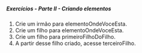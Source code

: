 ##### Exercícios - Parte II - Criando elementos

1. Crie um irmão para elementoOndeVoceEsta.
2. Crie um filho para elementoOndeVoceEsta.
3. Crie um filho para primeiroFilhoDoFilho.
4. A partir desse filho criado, acesse terceiroFilho.